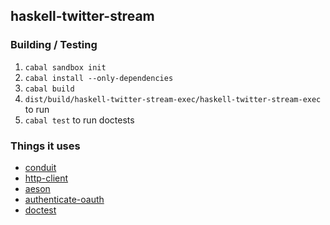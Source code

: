 ## haskell-twitter-stream ##

### Building / Testing ###

1. `cabal sandbox init`
2. `cabal install --only-dependencies`
3. `cabal build`
4. `dist/build/haskell-twitter-stream-exec/haskell-twitter-stream-exec` to run
5. `cabal test` to run doctests

### Things it uses ###

- [conduit](http://hackage.haskell.org/package/conduit)
- [http-client](https://hackage.haskell.org/package/http-client)
- [aeson](https://hackage.haskell.org/package/aeson)
- [authenticate-oauth](https://hackage.haskell.org/package/authenticate-oauth)
- [doctest](https://github.com/sol/doctest#readme)
